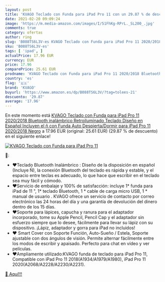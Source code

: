 ```yaml
---
layout: post
title: 'KVAGO Teclado con Funda para iPad Pro 11 con un 29.87 % de descuento'
date: 2021-02-20 09:09:24
image: 'https://m.media-amazon.com/images/I/51FhKg-RPrL._SL200_.jpg'
comments: true
category: ofertas
author: ring
slug: 'B088TS6L3V-es KVAGO Teclado con Funda para iPad Pro 11 2020/2018...'
sku: 'B088TS6L3V-es'
tags: [ 'ipad', ]
actualPrice: 17.96 EUR
currency: EUR
price: 17.96
comparePrice: 25.61 EUR
prodname: 'KVAGO Teclado con Funda para iPad Pro 11 2020/2018 Bluetooth inalámbrico Retroiluminado Teclado Diseño en Español Incluyen el ñ  con Funda Auto Despierta/Dormir para iPad Pro 11 2020/2018 Negro'
country: 'es'
flag: '🇪🇸'
brand: 'KVAGO'
buyurl: 'https://www.amazon.es/dp/B088TS6L3V/?tag=tolees-21'
descuento: '29.87'
average: '17.96'
---
```


En este momento está [KVAGO Teclado con Funda para iPad Pro 11 2020/2018 Bluetooth inalámbrico Retroiluminado Teclado Diseño en Español Incluyen el ñ  con Funda Auto Despierta/Dormir para iPad Pro 11 2020/2018 Negro](https://www.amazon.es/dp/B088TS6L3V/?tag=tolees-21) a 17.96 EUR (original: 25.61 EUR) (29.87 %  de descuento) en el siguiente enlace!

[![KVAGO Teclado con Funda para iPad Pro 11](https://m.media-amazon.com/images/I/51FhKg-RPrL._SL200_.jpg)](https://www.amazon.es/dp/B088TS6L3V/?tag=tolees-21)

🔎:

- ♥Teclado Bluetooth Inalámbrico : Diseño de la disposición en español (Incluye Ñ), la conexión Bluetooth del teclado es rápida y estable, y el espacio entre teclas es adecuado, lo que hace que escribir en el teclado sea muy fácil y cómodo.
- ♥Servicio de embalaje y 100% de satisfacción: incluye 1* funda para iPad de 11 ", 1* teclado Bluetooth, 1 * cable de carga micro USB, 1 * manual de usuario . KVAGO ofrece un servicio de contacto por correo electrónico las 24 horas del día y una garantía de devolución del dinero dentro de los 15 días.
- ♥Soporte para lápices, capucha y ranura para el adaptador incorporado, tome su Apple Pencil, Pencil Cap y el adaptador sin esfuerzo siempre que lo desee, fácilmente para llevar su lápiz con su dispositivo. ¡Lápiz, adaptador y gorra para iPad no incluidos!
- ♥ Smart Cover con Soporte Función, Auto-Sueño / Estela, Soporte ajustable con dos ángulos de visión. Permite alternar fácilmente entre los modos de escribir y apaisado. Perfecto para chat en vídeo y ver películas.
- ♥Ampliamente utilizado:KVAGO funda de teclado para iPad Pro 11, Compatible con iPad Pro 11 2018(A1934/A1979/A1980), iPad Pro 11 2020(A2068/A2228/A2230/A2231).

[🛒 Aquí!!!](https://www.amazon.es/dp/B088TS6L3V/?tag=tolees-21)

